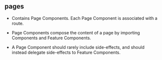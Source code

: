 ## pages

- Contains Page Components. Each Page Component is associated with a route.

- Page Components compose the content of a page by importing Components and Feature Components.

- A Page Component should rarely include side-effects, and should instead delegate side-effects to Feature Components.